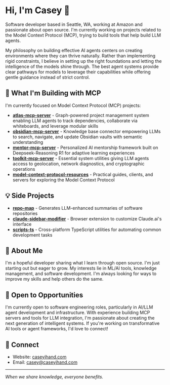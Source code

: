 # Hi, I'm Casey 👋
Software developer based in Seattle, WA, working at Amazon and passionate about open source. I'm currently working on projects related to the Model Context Protocol (MCP), trying to build tools that help build LLM agents.

My philosophy on building effective AI agents centers on creating environments where they can thrive naturally. Rather than implementing rigid constraints, I believe in setting up the right foundations and letting the intelligence of the models shine through. The best agent systems provide clear pathways for models to leverage their capabilities while offering gentle guidance instead of strict control.

## 🚀 What I'm Building with MCP
I'm currently focused on Model Context Protocol (MCP) projects:
- [**atlas-mcp-server**](https://github.com/cyanheads/atlas-mcp-server) - Graph-powered project management system enabling LLM agents to track dependencies, collaborate via whiteboards, and leverage modular skills
- [**obsidian-mcp-server**](https://github.com/cyanheads/obsidian-mcp-server) - Knowledge base connector empowering LLMs to search, navigate, and update Obsidian vaults with semantic understanding
- [**mentor-mcp-server**](https://github.com/cyanheads/mentor-mcp-server) - Personalized AI mentorship framework built on Deepseek-Reasoning R1 for adaptive learning experiences
- [**toolkit-mcp-server**](https://github.com/cyanheads/toolkit-mcp-server) - Essential system utilities giving LLM agents access to geolocation, network diagnostics, and cryptographic operations
- [**model-context-protocol-resources**](https://github.com/cyanheads/model-context-protocol-resources) - Practical guides, clients, and servers for exploring the Model Context Protocol

## 💡 Side Projects
- [**repo-map**](https://github.com/cyanheads/repo-map) - Generates LLM-enhanced summaries of software repositories
- [**claude-sidebar-modifier**](https://github.com/cyanheads/claude-sidebar-modifier) - Browser extension to customize Claude.ai's interface
- [**scripts-ts**](https://github.com/cyanheads/scripts-ts) - Cross-platform TypeScript utilities for automating common development tasks

## 🧠 About Me
I'm a hopeful developer sharing what I learn through open source. I'm just starting out but eager to grow. My interests lie in ML/AI tools, knowledge management, and software development. I'm always looking for ways to improve my skills and help others do the same.

## 💼 Open to Opportunities
I'm currently open to software engineering roles, particularly in AI/LLM agent development and infrastructure. With experience building MCP servers and tools for LLM integration, I'm passionate about creating the next generation of intelligent systems. If you're working on transformative AI tools or agent frameworks, I'd love to connect!

## 🔗 Connect
- Website: [caseyjhand.com](https://caseyjhand.com)
- Email: [casey@caseyjhand.com](mailto:casey@caseyjhand.com)

---
*When we share knowledge, everyone benefits.*